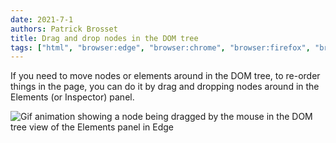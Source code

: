 ```yaml
---
date: 2021-7-1
authors: Patrick Brosset
title: Drag and drop nodes in the DOM tree
tags: ["html", "browser:edge", "browser:chrome", "browser:firefox", "browser:safari"]
---
```

If you need to move nodes or elements around in the DOM tree, to re-order things in the page, you can do it by drag and dropping nodes around in the Elements (or Inspector) panel.

![Gif animation showing a node being dragged by the mouse in the DOM tree view of the Elements panel in Edge](/assets/img/drag-drop-dom-nodes.gif)